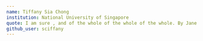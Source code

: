 ```yaml
---
name: Tiffany Sia Chong
institution: National University of Singapore
quote: I am sure , and of the whole of the whole of the whole. By Jane NLP Austen
github_user: sciffany
---
```

